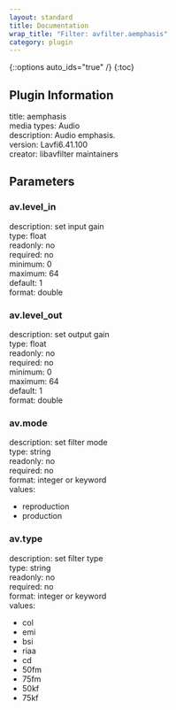 ```yaml
---
layout: standard
title: Documentation
wrap_title: "Filter: avfilter.aemphasis"
category: plugin
---
```

{::options auto_ids="true" /}
{:toc}

## Plugin Information

title: aemphasis  
media types:
Audio  
description: Audio emphasis.  
version: Lavfi6.41.100  
creator: libavfilter maintainers  

## Parameters

### av.level_in

  
description:
set input gain  
type: float  
readonly: no  
required: no  
minimum: 0  
maximum: 64  
default: 1  
format: double  

### av.level_out

  
description:
set output gain  
type: float  
readonly: no  
required: no  
minimum: 0  
maximum: 64  
default: 1  
format: double  

### av.mode

  
description:
set filter mode  
type: string  
readonly: no  
required: no  
format: integer or keyword  
values:  
* reproduction
* production

### av.type

  
description:
set filter type  
type: string  
readonly: no  
required: no  
format: integer or keyword  
values:  
* col
* emi
* bsi
* riaa
* cd
* 50fm
* 75fm
* 50kf
* 75kf

